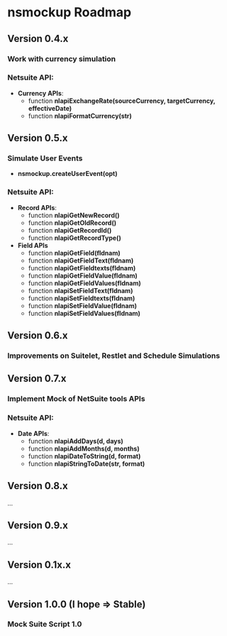 # nsmockup Roadmap

## Version 0.4.x

### Work with currency simulation

### Netsuite API:
  * __Currency APIs__:
    - function **nlapiExchangeRate(sourceCurrency, targetCurrency, effectiveDate)**
    - function **nlapiFormatCurrency(str)**

## Version 0.5.x

### Simulate User Events
 - **nsmockup.createUserEvent(opt)**

### Netsuite API:
  * __Record APIs__:
    - function **nlapiGetNewRecord()**
    - function **nlapiGetOldRecord()**
    - function **nlapiGetRecordId()**
    - function **nlapiGetRecordType()**
  * __Field APIs__
    - function **nlapiGetField(fldnam)**
    - function **nlapiGetFieldText(fldnam)**
    - function **nlapiGetFieldtexts(fldnam)**
    - function **nlapiGetFieldValue(fldnam)**
    - function **nlapiGetFieldValues(fldnam)**
    - function **nlapiSetFieldText(fldnam)**
    - function **nlapiSetFieldtexts(fldnam)**
    - function **nlapiSetFieldValue(fldnam)**
    - function **nlapiSetFieldValues(fldnam)**

## Version 0.6.x

### Improvements on Suitelet, Restlet and Schedule Simulations

## Version 0.7.x

### Implement Mock of NetSuite tools APIs

### Netsuite API:
  * __Date APIs__:
    - function **nlapiAddDays(d, days)**
    - function **nlapiAddMonths(d, months)**
    - function **nlapiDateToString(d, format)**
    - function **nlapiStringToDate(str, format)**

## Version 0.8.x
...

## Version 0.9.x
...

## Version 0.1x.x
...

## Version 1.0.0 (I hope => Stable)

### Mock Suite Script 1.0